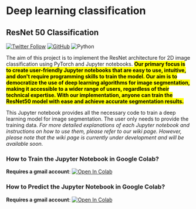 # Deep learning classification

## ResNet 50 Classification
[![Twitter Follow](https://img.shields.io/twitter/follow/PaulHernandez_?style=social)](https://twitter.com/PaulHernandez_) [![GitHub](https://img.shields.io/github/license/paul-hernandez-herrera/unet_pytorch_2d)](https://github.com/paul-hernandez-herrera/unet_pytorch_2d/blob/main/LICENSE) ![Python](https://img.shields.io/badge/Python-v3.9-green)

The aim of this project is to implement the ResNet architecture for 2D image classification using PyTorch and Jupyter notebooks. <mark style="background-color: yellow"> **Our primary focus is to create user-friendly Jupyter notebooks that are easy to use, intuitive, and don't require programming skills to train the model. Our aim is to democratize the use of deep learning algorithms for image segmentation, making it accessible to a wider range of users, regardless of their technical expertise. With our implementation, anyone can train the ResNet50 model with ease and achieve accurate segmentation results.**
</mark>

This Jupyter notebook provides all the necessary code to train a deep learning model for image segmentation. The user only needs to provide the training data.  *For more detailed explanations of each Jupyter notebook and instructions on how to use them, please refer to our wiki page. However, please note that the wiki page is currently under development and will be available soon.*

### How to Train the Jupyter Notebook in Google Colab?

**Requires a gmail account**:   [![Open In Colab](https://colab.research.google.com/assets/colab-badge.svg)](https://colab.research.google.com/github/paul-hernandez-herrera/image_classification_pytorch/blob/main/jupyter_notebook/Train_Image_Classification_Model.ipynb)

### How to Predict the Jupyter Notebook in Google Colab?

**Requires a gmail account**:   [![Open In Colab](https://colab.research.google.com/assets/colab-badge.svg)](https://colab.research.google.com/github/paul-hernandez-herrera/image_classification_pytorch/blob/main/jupyter_notebook/Predict_Class_using_Trained_Model.ipynb)